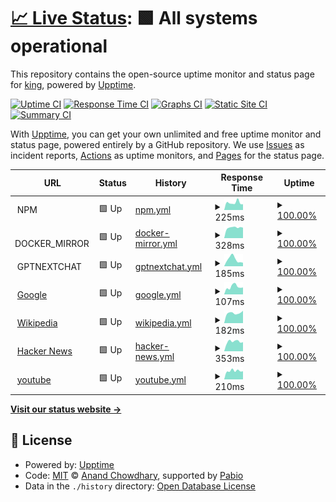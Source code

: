 # [📈 Live Status](https://king-king521.github.io/upptime): <!--live status--> **🟩 All systems operational**

This repository contains the open-source uptime monitor and status page for [king](https://king-king521.github.io/upptime), powered by [Upptime](https://github.com/upptime/upptime).

[![Uptime CI](https://github.com/king-king521/upptime/workflows/Uptime%20CI/badge.svg)](https://github.com/king-king521/upptime/actions?query=workflow%3A%22Uptime+CI%22)
[![Response Time CI](https://github.com/king-king521/upptime/workflows/Response%20Time%20CI/badge.svg)](https://github.com/king-king521/upptime/actions?query=workflow%3A%22Response+Time+CI%22)
[![Graphs CI](https://github.com/king-king521/upptime/workflows/Graphs%20CI/badge.svg)](https://github.com/king-king521/upptime/actions?query=workflow%3A%22Graphs+CI%22)
[![Static Site CI](https://github.com/king-king521/upptime/workflows/Static%20Site%20CI/badge.svg)](https://github.com/king-king521/upptime/actions?query=workflow%3A%22Static+Site+CI%22)
[![Summary CI](https://github.com/king-king521/upptime/workflows/Summary%20CI/badge.svg)](https://github.com/king-king521/upptime/actions?query=workflow%3A%22Summary+CI%22)

With [Upptime](https://upptime.js.org), you can get your own unlimited and free uptime monitor and status page, powered entirely by a GitHub repository. We use [Issues](https://github.com/king-king521/upptime/issues) as incident reports, [Actions](https://github.com/king-king521/upptime/actions) as uptime monitors, and [Pages](https://king-king521.github.io/upptime) for the status page.

<!--start: status pages-->
<!-- This summary is generated by Upptime (https://github.com/upptime/upptime) -->
<!-- Do not edit this manually, your changes will be overwritten -->
<!-- prettier-ignore -->
| URL | Status | History | Response Time | Uptime |
| --- | ------ | ------- | ------------- | ------ |
| <img alt="" src="https://icons.duckduckgo.com/ip3/null.ico" height="13"> NPM | 🟩 Up | [npm.yml](https://github.com/king-king521/upptime/commits/HEAD/history/npm.yml) | <details><summary><img alt="Response time graph" src="./graphs/npm/response-time-week.png" height="20"> 225ms</summary><br><a href="https://upptime.augi.top/history/npm"><img alt="Response time 208" src="https://img.shields.io/endpoint?url=https%3A%2F%2Fraw.githubusercontent.com%2Fking-king521%2Fupptime%2FHEAD%2Fapi%2Fnpm%2Fresponse-time.json"></a><br><a href="https://upptime.augi.top/history/npm"><img alt="24-hour response time 86" src="https://img.shields.io/endpoint?url=https%3A%2F%2Fraw.githubusercontent.com%2Fking-king521%2Fupptime%2FHEAD%2Fapi%2Fnpm%2Fresponse-time-day.json"></a><br><a href="https://upptime.augi.top/history/npm"><img alt="7-day response time 225" src="https://img.shields.io/endpoint?url=https%3A%2F%2Fraw.githubusercontent.com%2Fking-king521%2Fupptime%2FHEAD%2Fapi%2Fnpm%2Fresponse-time-week.json"></a><br><a href="https://upptime.augi.top/history/npm"><img alt="30-day response time 195" src="https://img.shields.io/endpoint?url=https%3A%2F%2Fraw.githubusercontent.com%2Fking-king521%2Fupptime%2FHEAD%2Fapi%2Fnpm%2Fresponse-time-month.json"></a><br><a href="https://upptime.augi.top/history/npm"><img alt="1-year response time 208" src="https://img.shields.io/endpoint?url=https%3A%2F%2Fraw.githubusercontent.com%2Fking-king521%2Fupptime%2FHEAD%2Fapi%2Fnpm%2Fresponse-time-year.json"></a></details> | <details><summary><a href="https://upptime.augi.top/history/npm">100.00%</a></summary><a href="https://upptime.augi.top/history/npm"><img alt="All-time uptime 99.03%" src="https://img.shields.io/endpoint?url=https%3A%2F%2Fraw.githubusercontent.com%2Fking-king521%2Fupptime%2FHEAD%2Fapi%2Fnpm%2Fuptime.json"></a><br><a href="https://upptime.augi.top/history/npm"><img alt="24-hour uptime 100.00%" src="https://img.shields.io/endpoint?url=https%3A%2F%2Fraw.githubusercontent.com%2Fking-king521%2Fupptime%2FHEAD%2Fapi%2Fnpm%2Fuptime-day.json"></a><br><a href="https://upptime.augi.top/history/npm"><img alt="7-day uptime 100.00%" src="https://img.shields.io/endpoint?url=https%3A%2F%2Fraw.githubusercontent.com%2Fking-king521%2Fupptime%2FHEAD%2Fapi%2Fnpm%2Fuptime-week.json"></a><br><a href="https://upptime.augi.top/history/npm"><img alt="30-day uptime 98.33%" src="https://img.shields.io/endpoint?url=https%3A%2F%2Fraw.githubusercontent.com%2Fking-king521%2Fupptime%2FHEAD%2Fapi%2Fnpm%2Fuptime-month.json"></a><br><a href="https://upptime.augi.top/history/npm"><img alt="1-year uptime 99.03%" src="https://img.shields.io/endpoint?url=https%3A%2F%2Fraw.githubusercontent.com%2Fking-king521%2Fupptime%2FHEAD%2Fapi%2Fnpm%2Fuptime-year.json"></a></details>
| <img alt="" src="https://icons.duckduckgo.com/ip3/null.ico" height="13"> DOCKER_MIRROR | 🟩 Up | [docker-mirror.yml](https://github.com/king-king521/upptime/commits/HEAD/history/docker-mirror.yml) | <details><summary><img alt="Response time graph" src="./graphs/docker-mirror/response-time-week.png" height="20"> 328ms</summary><br><a href="https://upptime.augi.top/history/docker-mirror"><img alt="Response time 320" src="https://img.shields.io/endpoint?url=https%3A%2F%2Fraw.githubusercontent.com%2Fking-king521%2Fupptime%2FHEAD%2Fapi%2Fdocker-mirror%2Fresponse-time.json"></a><br><a href="https://upptime.augi.top/history/docker-mirror"><img alt="24-hour response time 257" src="https://img.shields.io/endpoint?url=https%3A%2F%2Fraw.githubusercontent.com%2Fking-king521%2Fupptime%2FHEAD%2Fapi%2Fdocker-mirror%2Fresponse-time-day.json"></a><br><a href="https://upptime.augi.top/history/docker-mirror"><img alt="7-day response time 328" src="https://img.shields.io/endpoint?url=https%3A%2F%2Fraw.githubusercontent.com%2Fking-king521%2Fupptime%2FHEAD%2Fapi%2Fdocker-mirror%2Fresponse-time-week.json"></a><br><a href="https://upptime.augi.top/history/docker-mirror"><img alt="30-day response time 315" src="https://img.shields.io/endpoint?url=https%3A%2F%2Fraw.githubusercontent.com%2Fking-king521%2Fupptime%2FHEAD%2Fapi%2Fdocker-mirror%2Fresponse-time-month.json"></a><br><a href="https://upptime.augi.top/history/docker-mirror"><img alt="1-year response time 320" src="https://img.shields.io/endpoint?url=https%3A%2F%2Fraw.githubusercontent.com%2Fking-king521%2Fupptime%2FHEAD%2Fapi%2Fdocker-mirror%2Fresponse-time-year.json"></a></details> | <details><summary><a href="https://upptime.augi.top/history/docker-mirror">100.00%</a></summary><a href="https://upptime.augi.top/history/docker-mirror"><img alt="All-time uptime 100.00%" src="https://img.shields.io/endpoint?url=https%3A%2F%2Fraw.githubusercontent.com%2Fking-king521%2Fupptime%2FHEAD%2Fapi%2Fdocker-mirror%2Fuptime.json"></a><br><a href="https://upptime.augi.top/history/docker-mirror"><img alt="24-hour uptime 100.00%" src="https://img.shields.io/endpoint?url=https%3A%2F%2Fraw.githubusercontent.com%2Fking-king521%2Fupptime%2FHEAD%2Fapi%2Fdocker-mirror%2Fuptime-day.json"></a><br><a href="https://upptime.augi.top/history/docker-mirror"><img alt="7-day uptime 100.00%" src="https://img.shields.io/endpoint?url=https%3A%2F%2Fraw.githubusercontent.com%2Fking-king521%2Fupptime%2FHEAD%2Fapi%2Fdocker-mirror%2Fuptime-week.json"></a><br><a href="https://upptime.augi.top/history/docker-mirror"><img alt="30-day uptime 100.00%" src="https://img.shields.io/endpoint?url=https%3A%2F%2Fraw.githubusercontent.com%2Fking-king521%2Fupptime%2FHEAD%2Fapi%2Fdocker-mirror%2Fuptime-month.json"></a><br><a href="https://upptime.augi.top/history/docker-mirror"><img alt="1-year uptime 100.00%" src="https://img.shields.io/endpoint?url=https%3A%2F%2Fraw.githubusercontent.com%2Fking-king521%2Fupptime%2FHEAD%2Fapi%2Fdocker-mirror%2Fuptime-year.json"></a></details>
| <img alt="" src="https://icons.duckduckgo.com/ip3/null.ico" height="13"> GPTNEXTCHAT | 🟩 Up | [gptnextchat.yml](https://github.com/king-king521/upptime/commits/HEAD/history/gptnextchat.yml) | <details><summary><img alt="Response time graph" src="./graphs/gptnextchat/response-time-week.png" height="20"> 185ms</summary><br><a href="https://upptime.augi.top/history/gptnextchat"><img alt="Response time 204" src="https://img.shields.io/endpoint?url=https%3A%2F%2Fraw.githubusercontent.com%2Fking-king521%2Fupptime%2FHEAD%2Fapi%2Fgptnextchat%2Fresponse-time.json"></a><br><a href="https://upptime.augi.top/history/gptnextchat"><img alt="24-hour response time 160" src="https://img.shields.io/endpoint?url=https%3A%2F%2Fraw.githubusercontent.com%2Fking-king521%2Fupptime%2FHEAD%2Fapi%2Fgptnextchat%2Fresponse-time-day.json"></a><br><a href="https://upptime.augi.top/history/gptnextchat"><img alt="7-day response time 185" src="https://img.shields.io/endpoint?url=https%3A%2F%2Fraw.githubusercontent.com%2Fking-king521%2Fupptime%2FHEAD%2Fapi%2Fgptnextchat%2Fresponse-time-week.json"></a><br><a href="https://upptime.augi.top/history/gptnextchat"><img alt="30-day response time 197" src="https://img.shields.io/endpoint?url=https%3A%2F%2Fraw.githubusercontent.com%2Fking-king521%2Fupptime%2FHEAD%2Fapi%2Fgptnextchat%2Fresponse-time-month.json"></a><br><a href="https://upptime.augi.top/history/gptnextchat"><img alt="1-year response time 204" src="https://img.shields.io/endpoint?url=https%3A%2F%2Fraw.githubusercontent.com%2Fking-king521%2Fupptime%2FHEAD%2Fapi%2Fgptnextchat%2Fresponse-time-year.json"></a></details> | <details><summary><a href="https://upptime.augi.top/history/gptnextchat">100.00%</a></summary><a href="https://upptime.augi.top/history/gptnextchat"><img alt="All-time uptime 99.98%" src="https://img.shields.io/endpoint?url=https%3A%2F%2Fraw.githubusercontent.com%2Fking-king521%2Fupptime%2FHEAD%2Fapi%2Fgptnextchat%2Fuptime.json"></a><br><a href="https://upptime.augi.top/history/gptnextchat"><img alt="24-hour uptime 100.00%" src="https://img.shields.io/endpoint?url=https%3A%2F%2Fraw.githubusercontent.com%2Fking-king521%2Fupptime%2FHEAD%2Fapi%2Fgptnextchat%2Fuptime-day.json"></a><br><a href="https://upptime.augi.top/history/gptnextchat"><img alt="7-day uptime 100.00%" src="https://img.shields.io/endpoint?url=https%3A%2F%2Fraw.githubusercontent.com%2Fking-king521%2Fupptime%2FHEAD%2Fapi%2Fgptnextchat%2Fuptime-week.json"></a><br><a href="https://upptime.augi.top/history/gptnextchat"><img alt="30-day uptime 99.96%" src="https://img.shields.io/endpoint?url=https%3A%2F%2Fraw.githubusercontent.com%2Fking-king521%2Fupptime%2FHEAD%2Fapi%2Fgptnextchat%2Fuptime-month.json"></a><br><a href="https://upptime.augi.top/history/gptnextchat"><img alt="1-year uptime 99.98%" src="https://img.shields.io/endpoint?url=https%3A%2F%2Fraw.githubusercontent.com%2Fking-king521%2Fupptime%2FHEAD%2Fapi%2Fgptnextchat%2Fuptime-year.json"></a></details>
| <img alt="" src="https://icons.duckduckgo.com/ip3/www.google.com.ico" height="13"> [Google](https://www.google.com) | 🟩 Up | [google.yml](https://github.com/king-king521/upptime/commits/HEAD/history/google.yml) | <details><summary><img alt="Response time graph" src="./graphs/google/response-time-week.png" height="20"> 107ms</summary><br><a href="https://upptime.augi.top/history/google"><img alt="Response time 105" src="https://img.shields.io/endpoint?url=https%3A%2F%2Fraw.githubusercontent.com%2Fking-king521%2Fupptime%2FHEAD%2Fapi%2Fgoogle%2Fresponse-time.json"></a><br><a href="https://upptime.augi.top/history/google"><img alt="24-hour response time 85" src="https://img.shields.io/endpoint?url=https%3A%2F%2Fraw.githubusercontent.com%2Fking-king521%2Fupptime%2FHEAD%2Fapi%2Fgoogle%2Fresponse-time-day.json"></a><br><a href="https://upptime.augi.top/history/google"><img alt="7-day response time 107" src="https://img.shields.io/endpoint?url=https%3A%2F%2Fraw.githubusercontent.com%2Fking-king521%2Fupptime%2FHEAD%2Fapi%2Fgoogle%2Fresponse-time-week.json"></a><br><a href="https://upptime.augi.top/history/google"><img alt="30-day response time 112" src="https://img.shields.io/endpoint?url=https%3A%2F%2Fraw.githubusercontent.com%2Fking-king521%2Fupptime%2FHEAD%2Fapi%2Fgoogle%2Fresponse-time-month.json"></a><br><a href="https://upptime.augi.top/history/google"><img alt="1-year response time 105" src="https://img.shields.io/endpoint?url=https%3A%2F%2Fraw.githubusercontent.com%2Fking-king521%2Fupptime%2FHEAD%2Fapi%2Fgoogle%2Fresponse-time-year.json"></a></details> | <details><summary><a href="https://upptime.augi.top/history/google">100.00%</a></summary><a href="https://upptime.augi.top/history/google"><img alt="All-time uptime 100.00%" src="https://img.shields.io/endpoint?url=https%3A%2F%2Fraw.githubusercontent.com%2Fking-king521%2Fupptime%2FHEAD%2Fapi%2Fgoogle%2Fuptime.json"></a><br><a href="https://upptime.augi.top/history/google"><img alt="24-hour uptime 100.00%" src="https://img.shields.io/endpoint?url=https%3A%2F%2Fraw.githubusercontent.com%2Fking-king521%2Fupptime%2FHEAD%2Fapi%2Fgoogle%2Fuptime-day.json"></a><br><a href="https://upptime.augi.top/history/google"><img alt="7-day uptime 100.00%" src="https://img.shields.io/endpoint?url=https%3A%2F%2Fraw.githubusercontent.com%2Fking-king521%2Fupptime%2FHEAD%2Fapi%2Fgoogle%2Fuptime-week.json"></a><br><a href="https://upptime.augi.top/history/google"><img alt="30-day uptime 100.00%" src="https://img.shields.io/endpoint?url=https%3A%2F%2Fraw.githubusercontent.com%2Fking-king521%2Fupptime%2FHEAD%2Fapi%2Fgoogle%2Fuptime-month.json"></a><br><a href="https://upptime.augi.top/history/google"><img alt="1-year uptime 100.00%" src="https://img.shields.io/endpoint?url=https%3A%2F%2Fraw.githubusercontent.com%2Fking-king521%2Fupptime%2FHEAD%2Fapi%2Fgoogle%2Fuptime-year.json"></a></details>
| <img alt="" src="https://icons.duckduckgo.com/ip3/en.wikipedia.org.ico" height="13"> [Wikipedia](https://en.wikipedia.org) | 🟩 Up | [wikipedia.yml](https://github.com/king-king521/upptime/commits/HEAD/history/wikipedia.yml) | <details><summary><img alt="Response time graph" src="./graphs/wikipedia/response-time-week.png" height="20"> 182ms</summary><br><a href="https://upptime.augi.top/history/wikipedia"><img alt="Response time 242" src="https://img.shields.io/endpoint?url=https%3A%2F%2Fraw.githubusercontent.com%2Fking-king521%2Fupptime%2FHEAD%2Fapi%2Fwikipedia%2Fresponse-time.json"></a><br><a href="https://upptime.augi.top/history/wikipedia"><img alt="24-hour response time 52" src="https://img.shields.io/endpoint?url=https%3A%2F%2Fraw.githubusercontent.com%2Fking-king521%2Fupptime%2FHEAD%2Fapi%2Fwikipedia%2Fresponse-time-day.json"></a><br><a href="https://upptime.augi.top/history/wikipedia"><img alt="7-day response time 182" src="https://img.shields.io/endpoint?url=https%3A%2F%2Fraw.githubusercontent.com%2Fking-king521%2Fupptime%2FHEAD%2Fapi%2Fwikipedia%2Fresponse-time-week.json"></a><br><a href="https://upptime.augi.top/history/wikipedia"><img alt="30-day response time 195" src="https://img.shields.io/endpoint?url=https%3A%2F%2Fraw.githubusercontent.com%2Fking-king521%2Fupptime%2FHEAD%2Fapi%2Fwikipedia%2Fresponse-time-month.json"></a><br><a href="https://upptime.augi.top/history/wikipedia"><img alt="1-year response time 242" src="https://img.shields.io/endpoint?url=https%3A%2F%2Fraw.githubusercontent.com%2Fking-king521%2Fupptime%2FHEAD%2Fapi%2Fwikipedia%2Fresponse-time-year.json"></a></details> | <details><summary><a href="https://upptime.augi.top/history/wikipedia">100.00%</a></summary><a href="https://upptime.augi.top/history/wikipedia"><img alt="All-time uptime 100.00%" src="https://img.shields.io/endpoint?url=https%3A%2F%2Fraw.githubusercontent.com%2Fking-king521%2Fupptime%2FHEAD%2Fapi%2Fwikipedia%2Fuptime.json"></a><br><a href="https://upptime.augi.top/history/wikipedia"><img alt="24-hour uptime 100.00%" src="https://img.shields.io/endpoint?url=https%3A%2F%2Fraw.githubusercontent.com%2Fking-king521%2Fupptime%2FHEAD%2Fapi%2Fwikipedia%2Fuptime-day.json"></a><br><a href="https://upptime.augi.top/history/wikipedia"><img alt="7-day uptime 100.00%" src="https://img.shields.io/endpoint?url=https%3A%2F%2Fraw.githubusercontent.com%2Fking-king521%2Fupptime%2FHEAD%2Fapi%2Fwikipedia%2Fuptime-week.json"></a><br><a href="https://upptime.augi.top/history/wikipedia"><img alt="30-day uptime 100.00%" src="https://img.shields.io/endpoint?url=https%3A%2F%2Fraw.githubusercontent.com%2Fking-king521%2Fupptime%2FHEAD%2Fapi%2Fwikipedia%2Fuptime-month.json"></a><br><a href="https://upptime.augi.top/history/wikipedia"><img alt="1-year uptime 100.00%" src="https://img.shields.io/endpoint?url=https%3A%2F%2Fraw.githubusercontent.com%2Fking-king521%2Fupptime%2FHEAD%2Fapi%2Fwikipedia%2Fuptime-year.json"></a></details>
| <img alt="" src="https://icons.duckduckgo.com/ip3/news.ycombinator.com.ico" height="13"> [Hacker News](https://news.ycombinator.com) | 🟩 Up | [hacker-news.yml](https://github.com/king-king521/upptime/commits/HEAD/history/hacker-news.yml) | <details><summary><img alt="Response time graph" src="./graphs/hacker-news/response-time-week.png" height="20"> 353ms</summary><br><a href="https://upptime.augi.top/history/hacker-news"><img alt="Response time 352" src="https://img.shields.io/endpoint?url=https%3A%2F%2Fraw.githubusercontent.com%2Fking-king521%2Fupptime%2FHEAD%2Fapi%2Fhacker-news%2Fresponse-time.json"></a><br><a href="https://upptime.augi.top/history/hacker-news"><img alt="24-hour response time 103" src="https://img.shields.io/endpoint?url=https%3A%2F%2Fraw.githubusercontent.com%2Fking-king521%2Fupptime%2FHEAD%2Fapi%2Fhacker-news%2Fresponse-time-day.json"></a><br><a href="https://upptime.augi.top/history/hacker-news"><img alt="7-day response time 353" src="https://img.shields.io/endpoint?url=https%3A%2F%2Fraw.githubusercontent.com%2Fking-king521%2Fupptime%2FHEAD%2Fapi%2Fhacker-news%2Fresponse-time-week.json"></a><br><a href="https://upptime.augi.top/history/hacker-news"><img alt="30-day response time 301" src="https://img.shields.io/endpoint?url=https%3A%2F%2Fraw.githubusercontent.com%2Fking-king521%2Fupptime%2FHEAD%2Fapi%2Fhacker-news%2Fresponse-time-month.json"></a><br><a href="https://upptime.augi.top/history/hacker-news"><img alt="1-year response time 352" src="https://img.shields.io/endpoint?url=https%3A%2F%2Fraw.githubusercontent.com%2Fking-king521%2Fupptime%2FHEAD%2Fapi%2Fhacker-news%2Fresponse-time-year.json"></a></details> | <details><summary><a href="https://upptime.augi.top/history/hacker-news">100.00%</a></summary><a href="https://upptime.augi.top/history/hacker-news"><img alt="All-time uptime 100.00%" src="https://img.shields.io/endpoint?url=https%3A%2F%2Fraw.githubusercontent.com%2Fking-king521%2Fupptime%2FHEAD%2Fapi%2Fhacker-news%2Fuptime.json"></a><br><a href="https://upptime.augi.top/history/hacker-news"><img alt="24-hour uptime 100.00%" src="https://img.shields.io/endpoint?url=https%3A%2F%2Fraw.githubusercontent.com%2Fking-king521%2Fupptime%2FHEAD%2Fapi%2Fhacker-news%2Fuptime-day.json"></a><br><a href="https://upptime.augi.top/history/hacker-news"><img alt="7-day uptime 100.00%" src="https://img.shields.io/endpoint?url=https%3A%2F%2Fraw.githubusercontent.com%2Fking-king521%2Fupptime%2FHEAD%2Fapi%2Fhacker-news%2Fuptime-week.json"></a><br><a href="https://upptime.augi.top/history/hacker-news"><img alt="30-day uptime 100.00%" src="https://img.shields.io/endpoint?url=https%3A%2F%2Fraw.githubusercontent.com%2Fking-king521%2Fupptime%2FHEAD%2Fapi%2Fhacker-news%2Fuptime-month.json"></a><br><a href="https://upptime.augi.top/history/hacker-news"><img alt="1-year uptime 100.00%" src="https://img.shields.io/endpoint?url=https%3A%2F%2Fraw.githubusercontent.com%2Fking-king521%2Fupptime%2FHEAD%2Fapi%2Fhacker-news%2Fuptime-year.json"></a></details>
| <img alt="" src="https://icons.duckduckgo.com/ip3/www.youtube.com.ico" height="13"> [youtube](https://www.youtube.com) | 🟩 Up | [youtube.yml](https://github.com/king-king521/upptime/commits/HEAD/history/youtube.yml) | <details><summary><img alt="Response time graph" src="./graphs/youtube/response-time-week.png" height="20"> 210ms</summary><br><a href="https://upptime.augi.top/history/youtube"><img alt="Response time 224" src="https://img.shields.io/endpoint?url=https%3A%2F%2Fraw.githubusercontent.com%2Fking-king521%2Fupptime%2FHEAD%2Fapi%2Fyoutube%2Fresponse-time.json"></a><br><a href="https://upptime.augi.top/history/youtube"><img alt="24-hour response time 254" src="https://img.shields.io/endpoint?url=https%3A%2F%2Fraw.githubusercontent.com%2Fking-king521%2Fupptime%2FHEAD%2Fapi%2Fyoutube%2Fresponse-time-day.json"></a><br><a href="https://upptime.augi.top/history/youtube"><img alt="7-day response time 210" src="https://img.shields.io/endpoint?url=https%3A%2F%2Fraw.githubusercontent.com%2Fking-king521%2Fupptime%2FHEAD%2Fapi%2Fyoutube%2Fresponse-time-week.json"></a><br><a href="https://upptime.augi.top/history/youtube"><img alt="30-day response time 221" src="https://img.shields.io/endpoint?url=https%3A%2F%2Fraw.githubusercontent.com%2Fking-king521%2Fupptime%2FHEAD%2Fapi%2Fyoutube%2Fresponse-time-month.json"></a><br><a href="https://upptime.augi.top/history/youtube"><img alt="1-year response time 224" src="https://img.shields.io/endpoint?url=https%3A%2F%2Fraw.githubusercontent.com%2Fking-king521%2Fupptime%2FHEAD%2Fapi%2Fyoutube%2Fresponse-time-year.json"></a></details> | <details><summary><a href="https://upptime.augi.top/history/youtube">100.00%</a></summary><a href="https://upptime.augi.top/history/youtube"><img alt="All-time uptime 100.00%" src="https://img.shields.io/endpoint?url=https%3A%2F%2Fraw.githubusercontent.com%2Fking-king521%2Fupptime%2FHEAD%2Fapi%2Fyoutube%2Fuptime.json"></a><br><a href="https://upptime.augi.top/history/youtube"><img alt="24-hour uptime 100.00%" src="https://img.shields.io/endpoint?url=https%3A%2F%2Fraw.githubusercontent.com%2Fking-king521%2Fupptime%2FHEAD%2Fapi%2Fyoutube%2Fuptime-day.json"></a><br><a href="https://upptime.augi.top/history/youtube"><img alt="7-day uptime 100.00%" src="https://img.shields.io/endpoint?url=https%3A%2F%2Fraw.githubusercontent.com%2Fking-king521%2Fupptime%2FHEAD%2Fapi%2Fyoutube%2Fuptime-week.json"></a><br><a href="https://upptime.augi.top/history/youtube"><img alt="30-day uptime 100.00%" src="https://img.shields.io/endpoint?url=https%3A%2F%2Fraw.githubusercontent.com%2Fking-king521%2Fupptime%2FHEAD%2Fapi%2Fyoutube%2Fuptime-month.json"></a><br><a href="https://upptime.augi.top/history/youtube"><img alt="1-year uptime 100.00%" src="https://img.shields.io/endpoint?url=https%3A%2F%2Fraw.githubusercontent.com%2Fking-king521%2Fupptime%2FHEAD%2Fapi%2Fyoutube%2Fuptime-year.json"></a></details>

<!--end: status pages-->

[**Visit our status website →**](https://king-king521.github.io/upptime)

## 📄 License

- Powered by: [Upptime](https://github.com/upptime/upptime)
- Code: [MIT](./LICENSE) © [Anand Chowdhary](https://anandchowdhary.com), supported by [Pabio](https://pabio.com)
- Data in the `./history` directory: [Open Database License](https://opendatacommons.org/licenses/odbl/1-0/)
